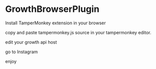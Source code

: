 # GrowthBrowserPlugin
Install TamperMonkey extension in your browser

copy and paste tampermonkey.js source in your tampermonkey editor.

edit your growth api host

go to Instagram

enjoy